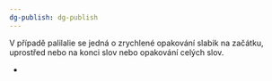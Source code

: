 ```yaml
---
dg-publish: dg-publish
---
```

V případě palilalie se jedná o zrychlené opakování slabik na začátku, uprostřed nebo na konci slov nebo opakování celých slov.

+